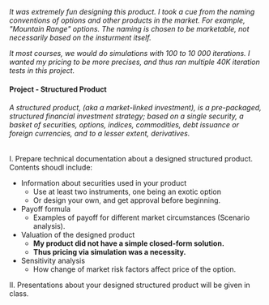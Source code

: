 *It was extremely fun designing this product. I took a cue from the naming conventions of options and other products in the market. For example, "Mountain Range" options. The naming is chosen to be marketable, not necessarily based on the insturment itself.*

*It most courses, we would do simulations with 100 to 10 000 iterations. I wanted my pricing to be more precises, and thus ran multiple 40K iteration tests in this project.*

#### Project - Structured Product

###### A structured product, (aka a market-linked investment), is a pre-packaged, structured financial investment strategy; based on a single security, a basket of securities, options, indices, commodities, debt issuance or foreign currencies, and to a lesser extent, derivatives.

I. Prepare technical documentation about a designed structured product. Contents shoudl include:

- Information about securities used in your product
  -  Use at least two instruments, one being an exotic option
  -  Or design your own, and get approval before beginning.
- Payoff formula
  - Examples of payoff for different market circumstances (Scenario analysis).
- Valuation of the designed product
  - **My product did not have a simple closed-form solution.**
  - **Thus pricing via simulation was a necessity.**
- Sensitivity analysis
  - How change of market risk factors affect price of the option.


II. Presentations about your designed structured product will be given in class.

